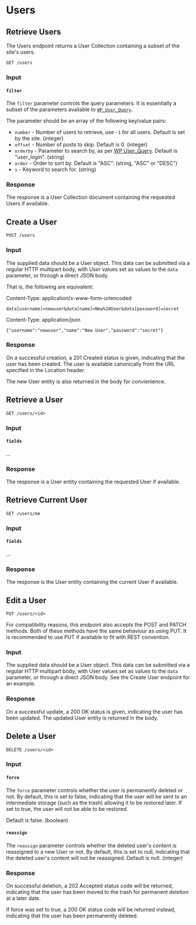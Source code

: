 Users
=====

Retrieve Users
--------------
The Users endpoint returns a User Collection containing a subset of the site's
users.

	GET /users

### Input
#### `filter`
The `filter` parameter controls the query parameters. It is essentially a subset
of the parameters available to [`WP_User_Query`](http://codex.wordpress.org/Class_Reference/WP_User_Query).

The parameter should be an array of the following key/value pairs:

* `number` - Number of users to retrieve, use `-1` for all users. Default
  is set by the site. (integer)
* `offset` - Number of posts to skip. Default is 0. (integer)
* `orderby` - Parameter to search by, as per [WP User_Query](https://codex.wordpress.org/Class_Reference/WP_User_Query#Order_.26_Orderby_Parameters).
  Default is "user_login". (string)
* `order` - Order to sort by. Default is "ASC". (string, "ASC" or "DESC")
* `s` - Keyword to search for. (string)

### Response
The response is a User Collection document containing the requested Users if
available.


Create a User
-------------

	POST /users

### Input
The supplied data should be a User object. This data can be submitted via a
regular HTTP multipart body, with User values set as values to the `data`
parameter, or through a direct JSON body.

That is, the following are equivalent:

Content-Type: application/x-www-form-urlencoded

	data[username]=newuser&data[name]=New%20User&data[password]=secret


Content-Type: application/json

	{"username":"newuser","name":"New User","password":"secret"}

### Response
On a successful creation, a 201 Created status is given, indicating that the
user has been created. The user is available canonically from the URL specified
in the Location header.

The new User entity is also returned in the body for convienience.


Retrieve a User
---------------

	GET /users/<id>

### Input
#### `fields`
...

### Response
The response is a User entity containing the requested User if available.


Retrieve Current User
-------------

	GET /users/me

### Input
#### `fields`
...

### Response
The response is the User entity containing the current User if available.


Edit a User
-----------

	PUT /users/<id>

For compatibility reasons, this endpoint also accepts the POST and PATCH
methods. Both of these methods have the same behaviour as using PUT. It is
recommended to use PUT if available to fit with REST convention.

### Input
The supplied data should be a User object. This data can be submitted via a
regular HTTP multipart body, with User values set as values to the `data`
parameter, or through a direct JSON body. See the Create User endpoint for an
example.

### Response
On a successful update, a 200 OK status is given, indicating the user has been
updated. The updated User entity is returned in the body.


Delete a User
-------------

	DELETE /users/<id>

### Input
#### `force`
The `force` parameter controls whether the user is permanently deleted or not.
By default, this is set to false, indicating that the user will be sent to an
intermediate storage (such as the trash) allowing it to be restored later. If
set to true, the user will not be able to be restored.

Default is false. (boolean)

#### `reassign`
The `reassign` parameter controls whether the deleted user's content is reassigned to a new User or not. By default, this is set to null, indicating that the deleted user's content will not be reassigned.
Default is null. (integer)


### Response
On successful deletion, a 202 Accepted status code will be returned, indicating
that the user has been moved to the trash for permanent deletion at a
later date.

If force was set to true, a 200 OK status code will be returned instead,
indicating that the user has been permanently deleted.


